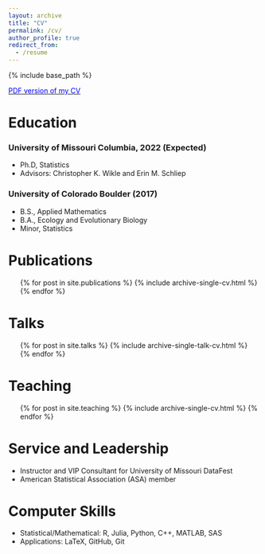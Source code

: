 ```yaml
---
layout: archive
title: "CV"
permalink: /cv/
author_profile: true
redirect_from:
  - /resume
---
```


{% include base_path %}

[<span style="color:blue"> PDF version of my CV</span>](http://jsnowynorth.github.io/files/Academic_CV.pdf)

Education
======
### University of Missouri Columbia, 2022 (Expected)
* Ph.D, Statistics
* Advisors: Christopher K. Wikle and Erin M. Schliep

### University of Colorado Boulder (2017)
* B.S., Applied Mathematics
* B.A., Ecology and Evolutionary Biology
* Minor, Statistics


Publications
======
  <ul>{% for post in site.publications %}
    {% include archive-single-cv.html %}
  {% endfor %}</ul>

Talks
======
  <ul>{% for post in site.talks %}
    {% include archive-single-talk-cv.html %}
  {% endfor %}</ul>

Teaching
======
  <ul>{% for post in site.teaching %}
    {% include archive-single-cv.html %}
  {% endfor %}</ul>

Service and Leadership
======
* Instructor and VIP Consultant for University of Missouri DataFest
* American Statistical Association (ASA) member

Computer Skills
======
* Statistical/Mathematical: R, Julia, Python, C++, MATLAB, SAS
* Applications: LaTeX, GitHub, Git
